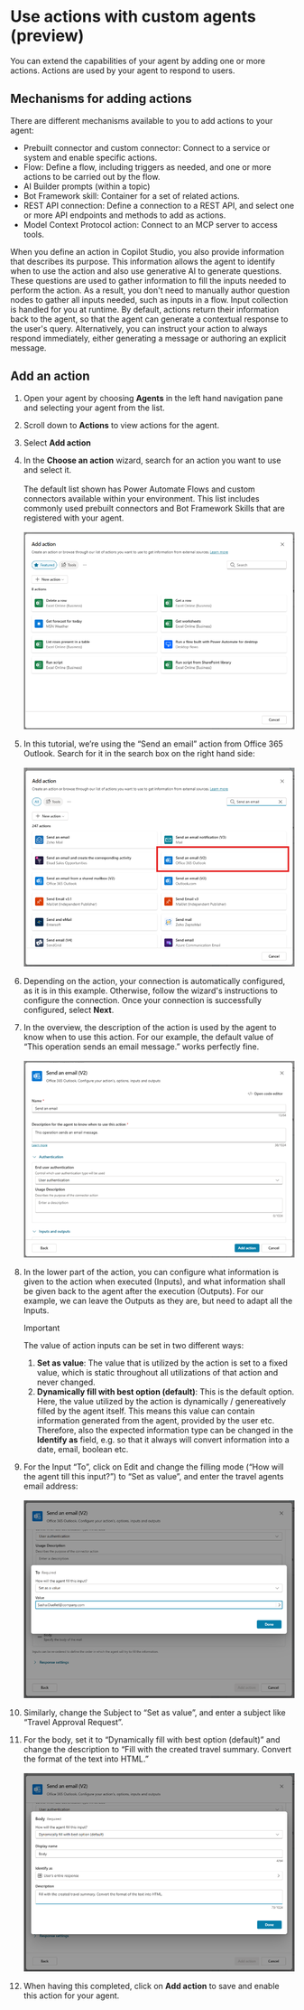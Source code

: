 
# Use actions with custom agents (preview)

You can extend the capabilities of your agent by adding one or more actions. Actions are used by your agent to respond to users.

## Mechanisms for adding actions

There are different mechanisms available to you to add actions to your agent:

- Prebuilt connector and custom connector: Connect to a service or system and enable specific actions.
- Flow: Define a flow, including triggers as needed, and one or more actions to be carried out by the flow.
- AI Builder prompts (within a topic)
- Bot Framework skill: Container for a set of related actions.
- REST API connection: Define a connection to a REST API, and select one or more API endpoints and methods to add as actions.
- Model Context Protocol action: Connect to an MCP server to access tools.

When you define an action in Copilot Studio, you also provide information that describes its purpose. This information allows the agent to identify when to use the action and also use generative AI to generate questions. These questions are used to gather information to fill the inputs needed to perform the action. As a result, you don't need to manually author question nodes to gather all inputs needed, such as inputs in a flow. Input collection is handled for you at runtime.
By default, actions return their information back to the agent, so that the agent can generate a contextual response to the user's query. Alternatively, you can instruct your action to always respond immediately, either generating a message or authoring an explicit message.

## Add an action

1. Open your agent by choosing **Agents** in the left hand navigation pane and selecting your agent from the list.
2. Scroll down to **Actions** to view actions for the agent.
3. Select **Add action**
4. In the **Choose an action** wizard, search for an action you want to use and select it.  
\
The default list shown has Power Automate Flows and custom connectors available within your environment. This list includes commonly used prebuilt connectors and Bot Framework Skills that are registered with your agent.
\
\
![Overview of availbale actions](media/actions_overview.png)

5. In this tutorial, we’re using the “Send an email” action from Office 365 Outlook. Search for it in the search box on the right hand side:
\
\
![Filtered actions, with the "Send an email" action marked](media/actions_markedEmail.png)
6. Depending on the action, your connection is automatically configured, as it is in this example. Otherwise, follow the wizard's instructions to configure the connection. Once your connection is successfully configured, select **Next**.
7. In the overview, the description of the action is used by the agent to know when to use this action. For our example, the default value of “This operation sends an email message.” works perfectly fine.
\
\
![Overview of the default configuration of the send an email action](media/actions_mailOverview.png)
8. In the lower part of the action, you can configure what information is given to the action when executed (Inputs), and what information shall be given back to the agent after the execution (Outputs). For our example, we can leave the Outputs as they are, but need to adapt all the Inputs.

    > [!Important]
    > The value of action inputs can be set in two different ways:
    > 1. **Set as value**: The value that is utilized by the action is set to a fixed value, which is static throughout all utilizations of that action and never changed.
    > 2. **Dynamically fill with best option (default)**: This is the default option. Here, the value utilized by the action is dynamically / genereatively filled by the agent itself. This means this value can contain information generated from the agent, provided by the user etc. Therefore, also the expected information type can be changed in the **Identify as** field, e.g. so that it always will convert information into a date, email, boolean etc.

9. For the Input “To”, click on Edit and change the filling mode (“How will the agent till this input?”) to “Set as value”, and enter the travel agents email address:
\
\
![Action Input configuration UI where "To" is set as value and email is entered](media/actions_mailTo.png)
10. Similarly, change the Subject to “Set as value”, and enter a subject like “Travel Approval Request”.
11. For the body, set it to “Dynamically fill with best option (default)” and change the description to “Fill with the created travel summary. Convert the format of the text into HTML.”
\
\
![Action Input configuration UI where "Body" is set to be dynamically filled](media/actions_mailBody.png)
12. When having this completed, click on **Add action** to save and enable this action for your agent.
